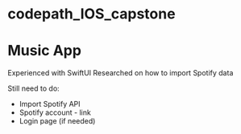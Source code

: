 # codepath_IOS_capstone
# Music App
Experienced with SwiftUI 
Researched on how to import Spotify data


Still need to do:
- Import Spotify API
- Spotify account - link
- Login page (if needed)
